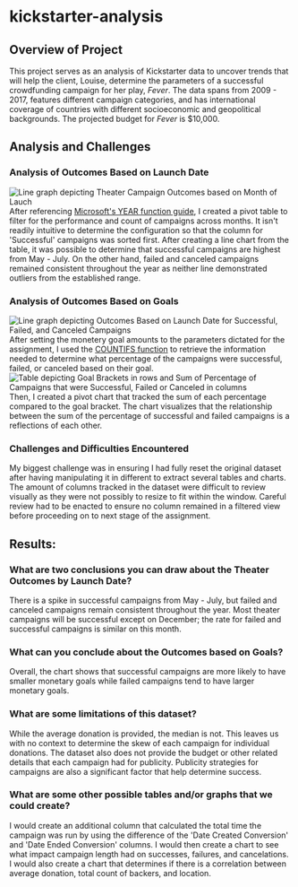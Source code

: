 # kickstarter-analysis

## Overview of Project

This project serves as an analysis of Kickstarter data to uncover trends that will help the client, Louise, determine the parameters of a successful crowdfunding campaign for her play, *Fever*. The data spans from 2009 - 2017, features different campaign categories, and has international coverage of countries with different socioeconomic and geopolitical backgrounds. The projected budget for *Fever* is $10,000.

## Analysis and Challenges

### Analysis of Outcomes Based on Launch Date
![Line graph depicting Theater Campaign Outcomes based on Month of Lauch](https://i.postimg.cc/RFDCS7bB/Theater-Outcomes-vs-Launch.png)
After referencing [Microsoft's YEAR function guide](https://support.microsoft.com/en-us/office/year-function-c64f017a-1354-490d-981f-578e8ec8d3b9?ui=en-us&rs=en-us&ad=us), I created a pivot table to filter for the performance and count of campaigns across months. It isn't readily intuitive to determine the configuration so that the column for 'Successful' campaigns was sorted first. After creating a line chart from the table, it was possible to determine that successful campaigns are highest from May - July. On the other hand, failed and canceled campaigns remained consistent throughout the year as neither line demonstrated outliers from the established range. 


### Analysis of Outcomes Based on Goals
![Line graph depicting Outcomes Based on Launch Date for Successful, Failed, and Canceled Campaigns](https://i.postimg.cc/G22hn7KK/Outcomes-vs-Goals.png)
After setting the monetery goal amounts to the parameters dictated for the assignment, I used the [COUNTIFS function](https://support.microsoft.com/en-us/office/countifs-function-dda3dc6e-f74e-4aee-88bc-aa8c2a866842?ui=en-us&rs=en-us&ad=us) to retrieve the information needed to determine what percentage of the campaigns were successful, failed, or canceled based on their goal. 
![Table depicting Goal Brackets in rows and Sum of Percentage of Campaigns that were Successful, Failed or Canceled in columns](https://i.postimg.cc/SxM1r329/Table-for-Outcomes-vs-Goals.png)
Then, I created a pivot chart that tracked the sum of each percentage compared to the goal bracket. The chart visualizes that the relationship between the sum of the percentage of successful and failed campaigns is a reflections of each other. 

### Challenges and Difficulties Encountered
My biggest challenge was in ensuring I had fully reset the original dataset after having manipulating it in different to extract several tables and charts. The amount of columns tracked in the dataset were difficult to review visually as they were not possibly to resize to fit within the window. Careful review had to be enacted to ensure no column remained in a filtered view before proceeding on to next stage of the assignment. 

## Results: 

### What are two conclusions you can draw about the Theater Outcomes by Launch Date?
There is a spike in successful campaigns from May - July, but failed and canceled campaigns remain consistent throughout the year. Most theater campaigns will be successful except on December; the rate for failed and successful campaigns is similar on this month. 

### What can you conclude about the Outcomes based on Goals?
Overall, the chart shows that successful campaigns are more likely to have smaller monetary goals while failed campaigns tend to have larger monetary goals. 

### What are some limitations of this dataset?
While the average donation is provided, the median is not. This leaves us with no context to determine the skew of each campaign for individual donations. The dataset also does not provide the budget or other related details that each campaign had for publicity. Publicity strategies for campaigns are also a significant factor that help determine success. 

### What are some other possible tables and/or graphs that we could create?
I would create an additional column that calculated the total time the campaign was run by using the difference of the 'Date Created Conversion' and 'Date Ended Conversion' columns. I would then create a chart to see what impact campaign length had on successes, failures, and cancelations. I would also create a chart that determines if there is a correlation between average donation, total count of backers, and location. 

